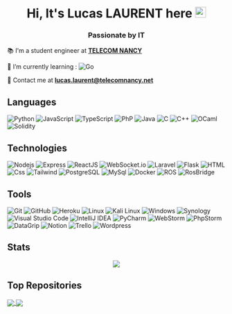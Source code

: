 <h1 align="center">
  Hi, It's Lucas LAURENT here <img src="https://media.giphy.com/media/hvRJCLFzcasrR4ia7z/giphy.gif" width="25px" height="25px">
</h1>
<h3 align="center">
  Passionate by IT
</h3>

📚 I'm a student engineer at [**TELECOM NANCY**](https://telecomnancy.univ-lorraine.fr/)

🌱 I’m currently learning : ![Go](https://img.shields.io/badge/Go-00ADD8?style=for-the-badge&logo=go&logoColor=white&style=flat)

📮 Contact me at [**lucas.laurent@telecomnancy.net**](mailto:lucas.laurent@telecomnancy.net)

[//]: # (- 📫 How to reach me: [![Linkedin]&#40;https://img.shields.io/badge/linkedin-0077B5?logo=linkedin&logoColor=white&style=flat&#41;]&#40;https://www.linkedin.com/in/lucas-laurent06/&#41;)

## Languages 

  ![Python](https://img.shields.io/badge/Python-3776AB?style=for-the-badge&logo=python&logoColor=white&style=flat)
  ![JavaScript](https://img.shields.io/badge/JavaScript-F7DF1E?logo=javascript&logoColor=white&style=flat)
  ![TypeScript](https://img.shields.io/badge/TypeScript-3178C6?style=for-the-badge&logo=typescript&logoColor=white&style=flat)
  ![PhP](https://img.shields.io/badge/PHP-777BB4?style=for-the-badge&logo=php&logoColor=white&style=flat)
  ![Java](https://img.shields.io/badge/Java-ED8B00?style=for-the-badge&logo=java&logoColor=white&style=flat)
  ![C](https://img.shields.io/badge/C-00599C?style=for-the-badge&logo=c&logoColor=white&style=flat)
  ![C++](https://img.shields.io/badge/C++-00599C?style=for-the-badge&logo=c%2B%2B&logoColor=white&style=flat)
  ![OCaml](https://img.shields.io/badge/OCaml-430098?style=flat&logo=OCaml&logoColor=FFFFFF&color=EC6813)
  ![Solidity](https://img.shields.io/badge/Solidity-363636?style=for-the-badge&logo=solidity&logoColor=white&style=flat)

## Technologies

  ![Nodejs](https://img.shields.io/badge/Node.js-339933?logo=node.js&logoColor=white&style=flat)
  ![Express](https://img.shields.io/badge/Express-000000?style=for-the-badge&logo=express&logoColor=white&style=flat)
  ![ReactJS](https://img.shields.io/badge/React-20232A?style=for-the-badge&logo=react&logoColor=61DAFB&style=flat)
  ![WebSocket.io](https://img.shields.io/badge/WebSocket.io-000000?style=for-the-badge&logo=websocket&logoColor=white&style=flat)
  ![Laravel](https://img.shields.io/badge/Laravel-FF2D20?style=for-the-badge&logo=laravel&logoColor=white&style=flat)
  ![Flask](https://img.shields.io/badge/Flask-000000?style=for-the-badge&logo=flask&logoColor=white&style=flat)
  ![HTML](https://img.shields.io/badge/HTML-E34F26?logo=html5&logoColor=white&style=flat)
  ![Css](https://img.shields.io/badge/CSS-1572B6?logo=css3&logoColor=white&style=flat)
  ![Tailwind](https://img.shields.io/badge/Tailwind_CSS-38B2AC?style=for-the-badge&logo=tailwind-css&logoColor=white&style=flat)
  ![PostgreSQL](https://img.shields.io/badge/PostgreSQL-336791?logo=postgresql&logoColor=white&style=flat)
  ![MySql](https://img.shields.io/badge/MySQL-00000F?style=for-the-badge&logo=mysql&logoColor=white&style=flat)
  ![Docker](https://img.shields.io/badge/Docker-2CA5E0?style=for-the-badge&logo=docker&logoColor=white&style=flat)
  ![ROS](https://img.shields.io/badge/ROS-2D3C44?style=for-the-badge&logo=ros&logoColor=white&style=flat)
  ![RosBridge](https://img.shields.io/badge/RosBridge-2D3C44?style=flat&logo=ros&logoColor=FFFFFF&color=2D3C44)

## Tools

  ![Git](https://img.shields.io/badge/Git-F05032?logo=git&logoColor=white&style=flat)
  ![GitHub](https://img.shields.io/badge/GitHub-181717?logo=github&logoColor=white&style=flat)
  ![Heroku](https://img.shields.io/badge/Heroku-430098?logo=heroku&logoColor=white&style=flat)
  ![Linux](https://img.shields.io/badge/Linux-FCC624?style=for-the-badge&logo=linux&logoColor=black&style=flat)
  ![Kali Linux](https://img.shields.io/badge/Kali_Linux-557C94?style=for-the-badge&logo=kali-linux&logoColor=white&style=flat)
  ![Windows](https://img.shields.io/badge/Windows-0078D6?logo=windows&logoColor=white&style=flat)
  ![Synology](https://img.shields.io/badge/Synology-0066CC?style=for-the-badge&logo=synology&logoColor=white&style=flat)
  ![Visual Studio Code](https://img.shields.io/badge/VisualStudioCode-007ACC?logo=visual+studio+code&logoColor=white&style=flat)
  ![IntelliJ IDEA](https://img.shields.io/badge/IntelliJIDEA-000000.svg?style=for-the-badge&logo=intellij-idea&logoColor=white&style=flat)
  ![PyCharm](https://img.shields.io/badge/PyCharm-000000.svg?style=for-the-badge&logo=pycharm&logoColor=white&style=flat)
  ![WebStorm](https://img.shields.io/badge/WebStorm-000000.svg?style=for-the-badge&logo=webstorm&logoColor=white&style=flat)
  ![PhpStorm](https://img.shields.io/badge/PhpStorm-000000.svg?style=for-the-badge&logo=phpstorm&logoColor=white&style=flat)
  ![DataGrip](https://img.shields.io/badge/DataGrip-000000.svg?style=for-the-badge&logo=datagrip&logoColor=white&style=flat)
  ![Notion](https://img.shields.io/badge/Notion-000000?style=for-the-badge&logo=notion&logoColor=white&style=flat)
  ![Trello](https://img.shields.io/badge/Trello-0052CC?style=for-the-badge&logo=trello&logoColor=white&style=flat)
  ![Wordpress](https://img.shields.io/badge/Wordpress-21759B?style=for-the-badge&logo=wordpress&logoColor=white&style=flat)

## Stats

<div align="center"><img src="https://github-readme-stats.vercel.app/api/top-langs/?username=Kour0&layout=compact"/></div>

## Top Repositories


<a href="https://github.com/kour0/CompilerMiniAda">
  <img align="center" src="https://github-readme-stats.vercel.app/api/pin/?username=kour0&repo=CompilerMiniAda&theme=buefy" />
</a>
<a href="https://github.com/kour0/TheSharedGarden">
  <img align="center" src="https://github-readme-stats.vercel.app/api/pin/?username=kour0&repo=TheSharedGarden&theme=buefy" />
</a>

<br />
<br />
